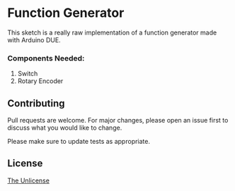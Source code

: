 # Function Generator

This sketch is a really raw implementation of a function generator made with Arduino DUE.

### Components Needed:

1) Switch
2) Rotary Encoder


## Contributing
Pull requests are welcome. For major changes, please open an issue first to discuss what you would like to change.

Please make sure to update tests as appropriate.

## License
[The Unlicense](https://choosealicense.com/licenses/unlicense/)

